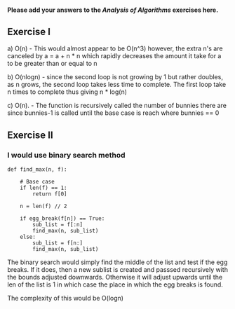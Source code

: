 #### Please add your answers to the ***Analysis of  Algorithms*** exercises here.

## Exercise I

a) O(n) - This would almost appear to be O(n^3) however, the extra n's are canceled by a = a + n * n which rapidly decreases the amount it take for a to be greater than or
equal to n


b) O(nlogn) - since the second loop is not growing by 1 but rather doubles, as n grows, the second loop takes less time to complete. The first loop take n times to complete thus giving n * log(n)


c) O(n). - The function is recursively called the number of bunnies there are since bunnies-1 is called until the base case is reach where bunnies == 0

## Exercise II

### I would use binary search method
```
def find_max(n, f):
	
	# Base case
	if len(f) == 1:
		return f[0]
	
	n = len(f) // 2
	
	if egg_break(f[n]) == True:
		sub_list = f[:n]
		find_max(n, sub_list)
	else: 
		sub_list = f[n:]
		find_max(n, sub_list)		
```	

The binary search would simply find the middle of the list and test if the egg breaks. If it does, then a new sublist is created and passsed recursively with the bounds adjusted downwards. Otherwise it will adjust upwards until the len of the list is 1 in which case the place in which the egg breaks is found. 
		

The complexity of this would be O(logn)

